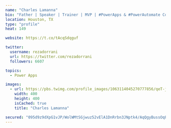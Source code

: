 ```yaml
---
name: "Charles Lamanna"
bio: "Father | Speaker | Trainer | MVP | #PowerApps & #PowerAutomate Community Super User | YouTuber Right-pointing triangle http://youtube.com/c/rezadorrani | Learn - Share - Clockwise rightwards and leftwards open circle arrows"
location: Houston, TX
type: "profile"
heat: 149

website: https://t.co/tAcqSdqguf

twitter:
  username: rezadorrani
  url: https://twitter.com/rezadorrani
  followers: 6607

topics:
  - Power Apps

images:
  - url: https://pbs.twimg.com/profile_images/1063114045270777856/qeT-jpWr_400x400.jpg
    width: 400
    height: 400
    isCached: true
    title: "Charles Lamanna"

secured: "095d9z9dXpG1vJP/WolWMtSGjwuz52vElA1DnRrbn3JNptk4/AqQgyBussOqFRsVgTsSIzfegpnj4RjSe1tCUJNOmAVDIApCKPIbeob7vbCfpPuv0H62Ng9JMvFnUNIJW/goWy60MNaXFKG5+SN7vWfgDIpISPoNLIsr8d/rOjsjoVREm3lhWC4MJNNKCqvbbX1d3wwSUYGmtwCAvRgxuCziTQsaU1vaMbCiODw/NVEGkOwbd2s93gOOITXgM73CHKZlHyayAZ51hXRSYjvUGgoALzQhBwBmSfjX3FzA07bsNVpqLbDjSSqXtF4ga/8+d8M79YoKLl+AmKOdqS9tgz85mof8hcGIyl7VCMbbDcrIPyp6zcbGwM4YDlySKr7fVe4hG7AFDTsGI5Xu1i29vCOwVGns9IGKi9bhw9dKcSU=;cu4UB+ir60OcRhCVcgoACQ=="
---
```



